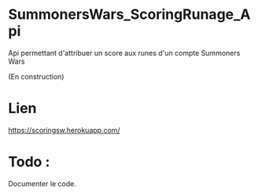 # SummonersWars_ScoringRunage_Api
Api permettant d'attribuer un score aux runes d'un compte Summoners Wars

(En construction)

# Lien

https://scoringsw.herokuapp.com/

# Todo :

Documenter le code.
